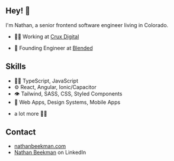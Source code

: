 ## Hey! 👋
I'm Nathan, a senior frontend software engineer living in Colorado.

- 👨‍💻 Working at [Crux Digital](https://cruxdigital.com)

- 🧭 Founding Engineer at [Blended](https://blended.app)

## Skills
- 👨‍💻 TypeScript, JavaScript
- ⚙️ React, Angular, Ionic/Capacitor
- 👁️ Tailwind, SASS, CSS, Styled Components
- 📱 Web Apps, Design Systems, Mobile Apps
+ a lot more 🙌🏻
## Contact
- [nathanbeekman.com](https://nathanbeekman.com)
- [Nathan Beekman](https://www.linkedin.com/in/nathanbeekman/) on LinkedIn
